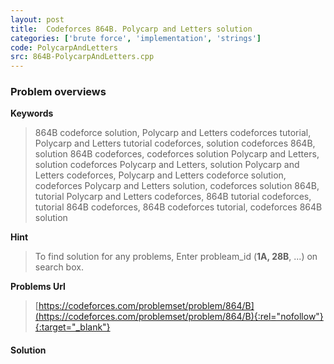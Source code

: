 ```yaml
---
layout: post
title:  Codeforces 864B. Polycarp and Letters solution
categories: ['brute force', 'implementation', 'strings']
code: PolycarpAndLetters
src: 864B-PolycarpAndLetters.cpp
---
```

### **Problem overviews**

**Keywords**
> 864B codeforce solution, Polycarp and Letters codeforces tutorial, Polycarp and Letters tutorial codeforces, solution codeforces 864B, solution 864B codeforces, codeforces solution Polycarp and Letters, solution codeforces Polycarp and Letters, solution Polycarp and Letters codeforces, Polycarp and Letters codeforce solution, codeforces Polycarp and Letters solution, codeforces solution 864B, tutorial Polycarp and Letters codeforces, 864B tutorial codeforces, tutorial 864B codeforces, 864B codeforces tutorial, codeforces 864B solution

**Hint**
> To find solution for any problems, Enter probleam_id (**1A, 28B**, ...) on search box. 

**Problems Url**
> [https://codeforces.com/problemset/problem/864/B](https://codeforces.com/problemset/problem/864/B){:rel="nofollow"}{:target="_blank"}

#### **Solution**



